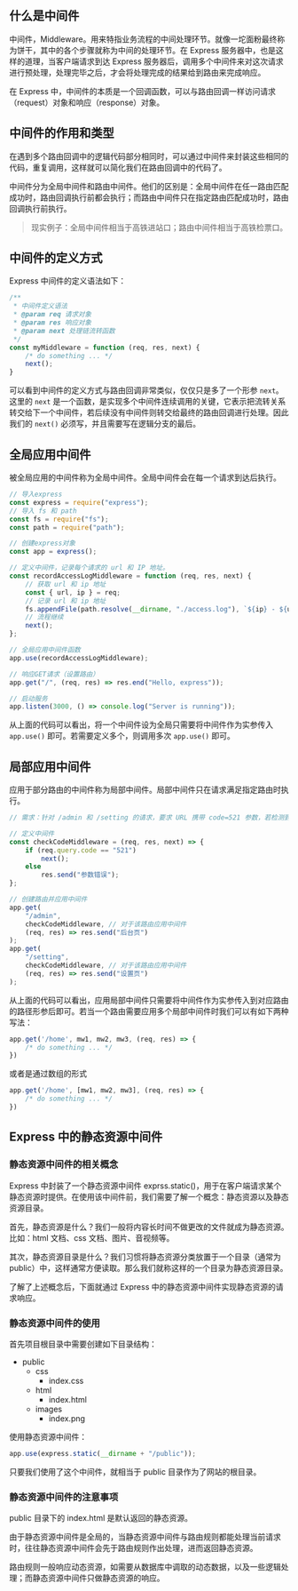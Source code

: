 ## 什么是中间件

中间件，Middleware。用来特指业务流程的中间处理环节。就像一坨面粉最终称为饼干，其中的各个步骤就称为中间的处理环节。在 Express 服务器中，也是这样的道理，当客户端请求到达 Express 服务器后，调用多个中间件来对这次请求进行预处理，处理完毕之后，才会将处理完成的结果给到路由来完成响应。

在 Express 中，中间件的本质是一个回调函数，可以与路由回调一样访问请求（request）对象和响应（response）对象。

## 中间件的作用和类型

在遇到多个路由回调中的逻辑代码部分相同时，可以通过中间件来封装这些相同的代码，重复调用，这样就可以简化我们在路由回调中的代码了。

中间件分为全局中间件和路由中间件。他们的区别是：全局中间件在任一路由匹配成功时，路由回调执行前都会执行；而路由中间件只在指定路由匹配成功时，路由回调执行前执行。

> 现实例子：全局中间件相当于高铁进站口；路由中间件相当于高铁检票口。
> 

## 中间件的定义方式

Express 中间件的定义语法如下：

```jsx
/**
 * 中间件定义语法
 * @param req 请求对象
 * @param res 响应对象
 * @param next 处理链流转函数
 */
const myMiddleware = function (req, res, next) {
    /* do something ... */
    next();
}
```

可以看到中间件的定义方式与路由回调非常类似，仅仅只是多了一个形参 `next`。这里的 `next` 是一个函数，是实现多个中间件连续调用的关键，它表示把流转关系转交给下一个中间件，若后续没有中间件则转交给最终的路由回调进行处理。因此我们的 `next()` 必须写，并且需要写在逻辑分支的最后。

## 全局应用中间件

被全局应用的中间件称为全局中间件。全局中间件会在每一个请求到达后执行。

```jsx
// 导入express
const express = require("express");
// 导入 fs 和 path
const fs = require("fs");
const path = require("path");

// 创建express对象
const app = express();

// 定义中间件，记录每个请求的 url 和 IP 地址。
const recordAccessLogMiddleware = function (req, res, next) {
    // 获取 url 和 ip 地址
    const { url, ip } = req;
    // 记录 url 和 ip 地址
    fs.appendFile(path.resolve(__dirname, "./access.log"), `${ip} - ${url}\\r\\n`, (err) => err && console.log(err));
    // 流程继续
    next();
};

// 全局应用中间件函数
app.use(recordAccessLogMiddleware);

// 响应GET请求（设置路由）
app.get("/", (req, res) => res.end("Hello, express"));

// 启动服务
app.listen(3000, () => console.log("Server is running"));
```

从上面的代码可以看出，将一个中间件设为全局只需要将中间件作为实参传入 `app.use()` 即可。若需要定义多个，则调用多次 `app.use()` 即可。

## 局部应用中间件

应用于部分路由的中间件称为局部中间件。局部中间件只在请求满足指定路由时执行。

```jsx
// 需求：针对 /admin 和 /setting 的请求，要求 URL 携带 code=521 参数，若检测到未携带则提示 参数错误

// 定义中间件
const checkCodeMiddleware = (req, res, next) => {
    if (req.query.code == "521")
        next();
    else
        res.send("参数错误");
};

// 创建路由并应用中间件
app.get(
    "/admin",
    checkCodeMiddleware, // 对于该路由应用中间件
    (req, res) => res.send("后台页")
);
app.get(
    "/setting",
    checkCodeMiddleware, // 对于该路由应用中间件
    (req, res) => res.send("设置页")
);
```

从上面的代码可以看出，应用局部中间件只需要将中间件作为实参传入到对应路由的路径形参后即可。若当一个路由需要应用多个局部中间件时我们可以有如下两种写法：

```jsx
app.get('/home', mw1, mw2, mw3, (req, res) => {
    /* do something ... */
})
```

或者是通过数组的形式

```jsx
app.get('/home', [mw1, mw2, mw3], (req, res) => {
    /* do something ... */
})
```

## Express 中的静态资源中间件

### 静态资源中间件的相关概念

Express 中封装了一个静态资源中间件 exprss.static()，用于在客户端请求某个静态资源时提供。在使用该中间件前，我们需要了解一个概念：静态资源以及静态资源目录。

首先，静态资源是什么？我们一般将内容长时间不做更改的文件就成为静态资源。比如：html 文档、css 文档、图片、音视频等。

其次，静态资源目录是什么？我们习惯将静态资源分类放置于一个目录（通常为 public）中，这样通常方便读取。那么我们就称这样的一个目录为静态资源目录。

了解了上述概念后，下面就通过 Express 中的静态资源中间件实现静态资源的请求响应。

### 静态资源中间件的使用

首先项目根目录中需要创建如下目录结构：

- public
    - css
        - index.css
    - html
        - index.html
    - images
        - index.png

使用静态资源中间件：

```jsx
app.use(express.static(__dirname + "/public"));
```

只要我们使用了这个中间件，就相当于 public 目录作为了网站的根目录。

### 静态资源中间件的注意事项

public 目录下的 index.html 是默认返回的静态资源。

由于静态资源中间件是全局的，当静态资源中间件与路由规则都能处理当前请求时，往往静态资源中间件会先于路由规则作出处理，进而返回静态资源。

路由规则一般响应动态资源，如需要从数据库中调取的动态数据，以及一些逻辑处理；而静态资源中间件只做静态资源的响应。